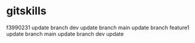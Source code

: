 # gitskills
f3990231 update
branch dev update
branch main update
branch feature1 update
branch main update
branch dev update
